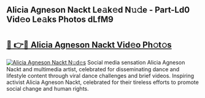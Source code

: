 ## Alicia Agneson Nackt Le𝚊k𝚎d N𝚞𝚍e - Part-Ld0 Vid𝚎o Le𝚊ks Photos dLfM9

# <h2><a href="http://fb4chyr.evod.top/?m=Alicia+Agneson+Nackt">🔗 👉🔴 Alicia Agneson Nackt Vid𝚎o Ph𝚘t𝚘s</a></h2>

[![Alicia Agneson Nackt N𝚞d𝚎s](https://i.imgur.com/8V9OHl7.gif)](http://fb4chyr.evod.top/?m=Alicia+Agneson+Nackt)
Social media sensation Alicia Agneson Nackt and multimedia artist, celebrated for disseminating dance and lifestyle content through viral dance challenges and brief videos. Inspiring activist Alicia Agneson Nackt, celebrated for their tireless efforts to promote social change and human rights. 
